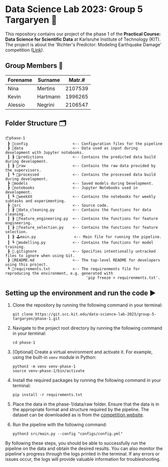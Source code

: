 # Data Science Lab 2023: Group 5 Targaryen 🐉
This repository contains our project of the phase 1 of the **Practical Course: Data Science for Scientific Data** at Karlsruhe Institute of Technology (KIT). The project is about the 'Richter's Predictor: Modeling Earthquake Damage' competition ([Link](https://www.drivendata.org/competitions/57/)).

## Group Members 👤 
| Forename | Surname  | Matr.#  |
|----------|----------|---------|
| Nina     | Mertins  | 2107539 |
| Kevin    | Hartmann | 1996265 |
| Alessio  | Negrini  | 2106547 |

## Folder Structure 🗂️
```
📦phase-1
 ┣ 📂config                    <-- Configuration files for the pipeline
 ┣ 📂data                      <-- Data used as input during development with Jupyter notebooks. 
 ┃ ┣ 📂predictions             <-- Contains the predicted data build during development.
 ┃ ┣ 📂raw                     <-- Contains the raw data provided by the supervisors.
 ┃ ┗ 📂processed               <-- Contains the processed data build during development.
 ┣ 📂models                    <-- Saved models during Development.
 ┣ 📂notebooks                 <-- Jupyter Notebooks used in development.
 ┃ ┗ 📂weekXX                  <-- Contains the notebooks for weekly subtasks and experimenting.
 ┣ 📂src                       <-- Source code.
 ┃ ┣ 📜data_cleaning.py        <-- Contains the functions for data cleaning.
 ┃ ┣ 📜feature_engineering.py  <-- Contains the functions for feature engineering.
 ┃ ┣ 📜feature_selection.py    <-- Contains the functions for feature selection.
 ┃ ┣ 🕹️main.py                 <-- Main file for running the pipeline.
 ┃ ┗ 📜modelling.py            <-- Contains the functions for model training.
 ┣ 📜.gitignore                <-- Specifies intentionally untracked files to ignore when using Git.
 ┣ 📜README.md                 <-- The top-level README for developers using this project. 
 ┗ 📜requirements.txt          <-- The requirenments file for reproducing the environment, e.g. generated with 
                                    'pip freeze > requirenments.txt'.
```

## Setting up the environment and run the code ▶️

1. Clone the repository by running the following command in your terminal:

   ```
   git clone https://git.scc.kit.edu/data-science-lab-2023/group-5-targaryen/phase-1.git
   ```


2. Navigate to the project root directory by running the following command in your terminal:

   ```
   cd phase-1
   ```

3. [Optional] Create a virtual environment and activate it. For example, using the built-in `venv` module in Python:
   ```
   python3 -m venv venv-phase-1
   source venv-phase-1/bin/activate
   ```

4. Install the required packages by running the following command in your terminal:

   ```
   pip install -r requirements.txt
   ```

5. Place the data in the phase-1/data/raw folder. Ensure that the data is in the appropriate format and structure 
required by the pipeline. The dataset can be downloaded as is from the 
[competition website](https://www.drivendata.org/competitions/57/nepal-earthquake/).

6. Run the pipeline with the following command:

   ```
   python3 src/main.py --config "configs/config.yml"
   ```

By following these steps, you should be able to successfully run the  pipeline on the data and obtain the desired 
results. You can also monitor the pipeline's progress through the logs printed in the terminal. If any errors or issues 
occur, the logs will provide valuable information for troubleshooting. 